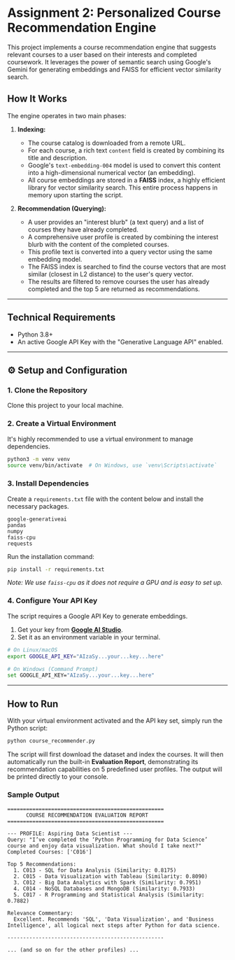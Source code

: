 # Assignment 2: Personalized Course Recommendation Engine

This project implements a course recommendation engine that suggests relevant courses to a user based on their interests and completed coursework. It leverages the power of semantic search using Google's Gemini for generating embeddings and FAISS for efficient vector similarity search.


## How It Works

The engine operates in two main phases:

1.  **Indexing:**
    * The course catalog is downloaded from a remote URL.
    * For each course, a rich text `content` field is created by combining its title and description.
    * Google's `text-embedding-004` model is used to convert this content into a high-dimensional numerical vector (an embedding).
    * All course embeddings are stored in a **FAISS** index, a highly efficient library for vector similarity search. This entire process happens in memory upon starting the script.

2.  **Recommendation (Querying):**
    * A user provides an "interest blurb" (a text query) and a list of courses they have already completed.
    * A comprehensive user profile is created by combining the interest blurb with the content of the completed courses.
    * This profile text is converted into a query vector using the same embedding model.
    * The FAISS index is searched to find the course vectors that are most similar (closest in L2 distance) to the user's query vector.
    * The results are filtered to remove courses the user has already completed and the top 5 are returned as recommendations.

---

## Technical Requirements

* Python 3.8+
* An active Google API Key with the "Generative Language API" enabled.

---

## ⚙️ Setup and Configuration

### 1. Clone the Repository
Clone this project to your local machine.

### 2. Create a Virtual Environment
It's highly recommended to use a virtual environment to manage dependencies.

```bash
python3 -m venv venv
source venv/bin/activate  # On Windows, use `venv\Scripts\activate`
```

### 3. Install Dependencies
Create a `requirements.txt` file with the content below and install the necessary packages.

```
google-generativeai
pandas
numpy
faiss-cpu
requests
```

Run the installation command:
```bash
pip install -r requirements.txt
```
*Note: We use `faiss-cpu` as it does not require a GPU and is easy to set up.*

### 4. Configure Your API Key
The script requires a Google API Key to generate embeddings.

1.  Get your key from **[Google AI Studio](https://aistudio.google.com/app/apikey)**.
2.  Set it as an environment variable in your terminal.

```bash
# On Linux/macOS
export GOOGLE_API_KEY="AIzaSy...your...key...here"

# On Windows (Command Prompt)
set GOOGLE_API_KEY="AIzaSy...your...key...here"
```

---

## How to Run

With your virtual environment activated and the API key set, simply run the Python script:

```bash
python course_recommender.py
```

The script will first download the dataset and index the courses. It will then automatically run the built-in **Evaluation Report**, demonstrating its recommendation capabilities on 5 predefined user profiles. The output will be printed directly to your console.

### Sample Output

```
==================================================
      COURSE RECOMMENDATION EVALUATION REPORT
==================================================

--- PROFILE: Aspiring Data Scientist ---
Query: "I’ve completed the ‘Python Programming for Data Science’ course and enjoy data visualization. What should I take next?"
Completed Courses: ['C016']

Top 5 Recommendations:
  1. C013 - SQL for Data Analysis (Similarity: 0.8175)
  2. C015 - Data Visualization with Tableau (Similarity: 0.8090)
  3. C012 - Big Data Analytics with Spark (Similarity: 0.7951)
  4. C014 - NoSQL Databases and MongoDB (Similarity: 0.7933)
  5. C017 - R Programming and Statistical Analysis (Similarity: 0.7882)

Relevance Commentary:
  Excellent. Recommends 'SQL', 'Data Visualization', and 'Business Intelligence', all logical next steps after Python for data science.

--------------------------------------------------

... (and so on for the other profiles) ...
```
